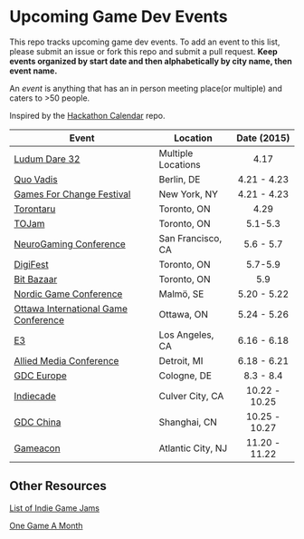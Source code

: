 Upcoming Game Dev Events
=====================

This repo tracks upcoming game dev events. To add an event to this list, please submit an issue or fork this repo and submit a pull request. **Keep events organized by start date and then alphabetically by city name, then event name.**  
  
An *event* is anything that has an in person meeting place(or multiple) and caters to >50 people.    
  
Inspired by the [Hackathon Calendar](https://github.com/japacible/Hackathon-Calendar) repo.

| Event                                               | Location        | Date (2015)            |
| -------------------------------------------------------------- |-------------  | :---------------------:|
| [Ludum Dare 32](http://ludumdare.com/) | Multiple Locations | 4.17 |
| [Quo Vadis](http://www.qvconf.com/)| Berlin, DE | 4.21 - 4.23 |
| [Games For Change Festival](http://www.gamesforchange.org/festival/) | New York, NY | 4.21 - 4.23 |
| [Torontaru](http://torontaru.com/) | Toronto, ON | 4.29 |
| [TOJam](http://www.tojam.ca/) | Toronto, ON | 5.1-5.3 |
| [NeuroGaming Conference](http://www.neurogamingconf.com/)| San Francisco, CA | 5.6 - 5.7 |
| [DigiFest](http://torontodigifest.ca/2015/) | Toronto, ON | 5.7-5.9 | 
| [Bit Bazaar](https://bentomiso.com/bit-bazaar-spring-fair-2014) | Toronto, ON | 5.9 |
| [Nordic Game Conference](http://conf.nordicgame.com/)| Malmö, SE | 5.20 - 5.22 |
| [Ottawa International Game Conference](oigconf.com) | Ottawa, ON | 5.24 - 5.26 |
| [E3](https://www.e3expo.com/) | Los Angeles, CA | 6.16 - 6.18 |
| [Allied Media Conference](https://www.alliedmedia.org/amc) | Detroit, MI | 6.18 - 6.21 |
| [GDC Europe](http://www.gdceurope.com/)| Cologne, DE | 8.3 - 8.4 |
| [Indiecade](http://indiecade.com/) | Culver City, CA | 10.22 - 10.25 |
| [GDC China](http://www.gdcchina.com/) | Shanghai, CN | 10.25 - 10.27|
| [Gameacon](http://gameacon.com/) | Atlantic City, NJ | 11.20 - 11.22|



Other Resources  
---------------------  
[List of Indie Game Jams](http://www.indiegamejams.com/)

[One Game A Month](http://www.onegameamonth.com/)
